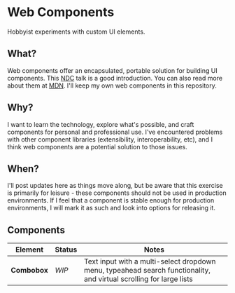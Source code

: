 # Web Components

Hobbyist experiments with custom UI elements.

## What?

Web components offer an encapsulated, portable solution for building UI components. This [NDC](https://youtu.be/-USODEI-kgg) talk is a good introduction. You can also read more about them at [MDN](<https://developer.mozilla.org/en-US/docs/Web/API/Web_components>). I'll keep my own web components in this repository.

## Why?

I want to learn the technology, explore what's possible, and craft components for personal and professional use. I've encountered problems with other component libraries (extensibility, interoperability, etc), and I think web components are a potential solution to those issues.

## When?

I'll post updates here as things move along, but be aware that this exercise is primarily for leisure - these components should not be used in production environments. If I feel that a component is stable enough for production environments, I will mark it as such and look into options for releasing it.

## Components

| Element | Status | Notes |
| --- | --- | --- |
| **Combobox** | *WIP* | Text input with a multi-select dropdown menu, typeahead search functionality, and virtual scrolling for large lists |
